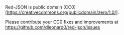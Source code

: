 
Red-JSON is public domain
(CC0)[https://creativecommons.org/publicdomain/zero/1.0/].

Please contribute your CC0 fixes and improvements at
https://github.com/dleonard0/red-json/issues
